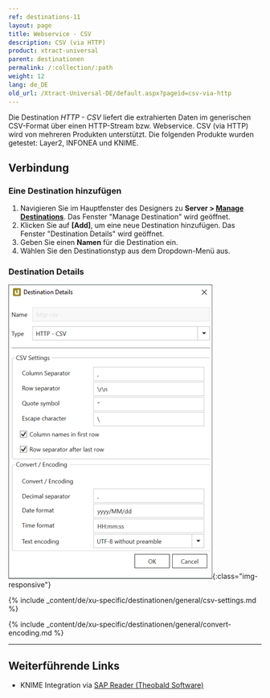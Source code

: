 ```yaml
---
ref: destinations-11
layout: page
title: Webservice - CSV
description: CSV (via HTTP)
product: xtract-universal
parent: destinationen
permalink: /:collection/:path
weight: 12
lang: de_DE
old_url: /Xtract-Universal-DE/default.aspx?pageid=csv-via-http
---
```


Die Destination *HTTP - CSV*  liefert die extrahierten Daten im generischen CSV-Format über einen HTTP-Stream bzw. Webservice. 
CSV (via HTTP) wird von mehreren Produkten unterstützt. Die folgenden Produkte wurden getestet: Layer2, INFONEA und KNIME. 

## Verbindung

### Eine Destination hinzufügen

1. Navigieren Sie im Hauptfenster des Designers zu **Server > [Manage Destinations](./ziele-verwalten)**. Das Fenster "Manage Destination" wird geöffnet.
2. Klicken Sie auf **[Add]**, um eine neue Destination hinzufügen. Das Fenster "Destination Details" wird geöffnet.
3. Geben Sie einen **Namen** für die Destination ein.
4. Wählen Sie den Destinationstyp aus dem Dropdown-Menü aus.

### Destination Details 

![CSV-Destination-Details](/img/content/xu/CSV-Destination-Details.png){:class="img-responsive"}

{% include _content/de/xu-specific/destinationen/general/csv-settings.md %}														 

{% include _content/de/xu-specific/destinationen/general/convert-encoding.md %}	

****
## Weiterführende Links
- KNIME Integration via [SAP Reader (Theobald Software)](https://kb.theobald-software.com/xtract-universal/knime-integration-via-sap-reader)

